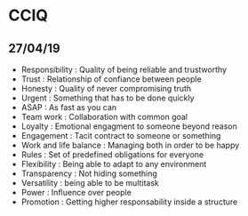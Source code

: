 CCIQ
==========

27/04/19
--------------

* Responsibility : Quality of being reliable and trustworthy
* Trust : Relationship of confiance between people
* Honesty : Quality of never compromising truth
* Urgent : Something that has to be done quickly
* ASAP : As fast as you can
* Team work : Collaboration with common goal
* Loyalty : Emotional engagment to someone beyond reason
* Engagement : Tacit contract to someone or something
* Work and life balance : Managing both in order to be happy
* Rules : Set of predefined obligations for everyone
* Flexibility : Being able to adapt to any environment
* Transparency : Not hiding something
* Versatility : being able to be multitask
* Power : Influence over people
* Promotion : Getting higher responsability inside a structure